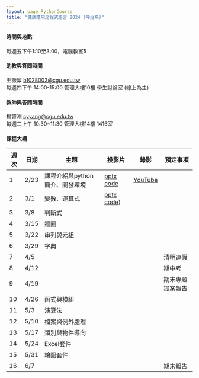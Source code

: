 ```yaml
---
layout: page_PythonCourse
title: "健康應用之程式語言 2024 (呼治系)"
---
```

<!---
課程代碼 GT0174
開課序號 61032
學生人數 29人
-->

#### 時間與地點
每週五下午1:10至3:00，電腦教室5<br/>

#### 助教與答問時間
王薇絜 b1028003@cgu.edu.tw<br/>
每週四下午 14:00-15:00 管理大樓10樓 學生討論室 (線上為主)<br/>

#### 教師與答問時間
楊智淵 cyyang@cgu.edu.tw <br/>
每週二上午 10:30~11:30 管理大樓14樓 1416室<br/>

#### 課程大綱

|週次|日期   |主題                       |投影片   |錄影 | 預定事項 |
|--- |---   |---                        |---|---|---|
|1   |2/23  | 課程介紹與python簡介、開發環境  | [pptx](https://changgunguniversity-my.sharepoint.com/:p:/g/personal/d000019097_cgu_edu_tw/Ec07vKRkQehBlGJUmsUUk5cBnk3LXOqIAev0pfnt89wx-w?e=LNpp8B) [code](https://changgunguniversity-my.sharepoint.com/:f:/g/personal/d000019097_cgu_edu_tw/EgTC2j0wDgNLn4HNjNtp0iMBrfHhnS90_YSWiKoJk7lYeQ?e=lQQcd1) | [YouTube](https://youtu.be/UItCRIwmPzg)        |                              |
|2   |3/1   | 變數、運算式               | [pptx]([code](https://changgunguniversity-my.sharepoint.com/:f:/g/personal/d000019097_cgu_edu_tw/EnoxoOREvOJNrwGwixNMcrEBGf7jzcqb2-FQJIiDJbkE5w?e=HgKhjz))   [code](https://changgunguniversity-my.sharepoint.com/:f:/g/personal/d000019097_cgu_edu_tw/EnoxoOREvOJNrwGwixNMcrEBGf7jzcqb2-FQJIiDJbkE5w?e=HgKhjz))  |         |                              |
|3   |3/8   | 判斷式                     |      |         |                              |
|4   |3/15  | 迴圈                       |      |         |                              |
|5   |3/22  | 串列與元組                |      |         |                              |
|6   |3/29  | 字典                      |    |         |                              |
|7   |4/5   |                           |      |         | 清明連假                       |
|8   |4/12  |                           |      |         | 期中考                        |
|9   |4/19  |                           |      |         | 期末專題提案報告                             |
|10  |4/26  | 函式與模組                |      |         |                              |
|11  |5/3   | 演算法                    |      |         |                              |
|12  |5/10  | 檔案與例外處理            |      |         |                              |
|13  |5/17  | 類別與物件導向            |      |         |                              |
|14  |5/24  | Excel套件                 |      |         |                              |
|15  |5/31  | 繪圖套件                  |      |         |                        |
|16  |6/7   |                            |      |         |  期末報告                      |

<br/>
